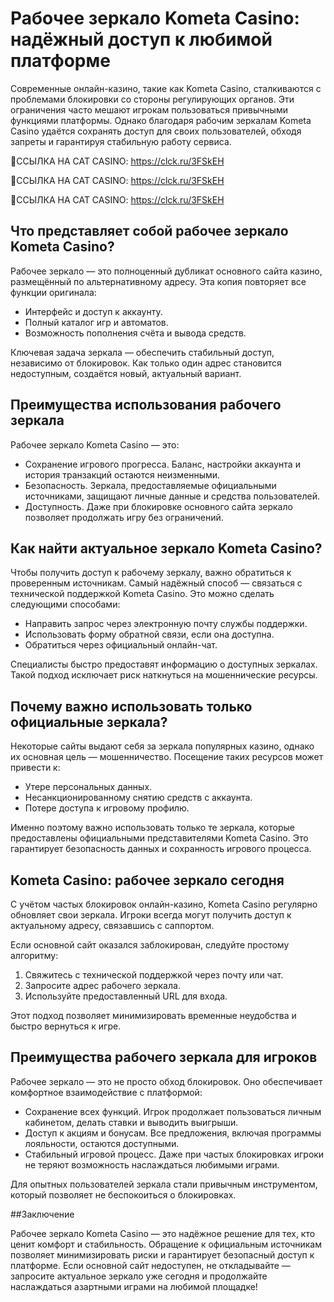 # Рабочее зеркало Kometa Casino: надёжный доступ к любимой платформе

Современные онлайн-казино, такие как Kometa Casino, сталкиваются с проблемами блокировки со стороны регулирующих органов. Эти ограничения часто мешают игрокам пользоваться привычными функциями платформы. Однако благодаря рабочим зеркалам Kometa Casino удаётся сохранять доступ для своих пользователей, обходя запреты и гарантируя стабильную работу сервиса.

🔗ССЫЛКА НА CAT CASINO: https://clck.ru/3FSkEH

🔗ССЫЛКА НА CAT CASINO: https://clck.ru/3FSkEH

🔗ССЫЛКА НА CAT CASINO: https://clck.ru/3FSkEH


## Что представляет собой рабочее зеркало Kometa Casino?

Рабочее зеркало — это полноценный дубликат основного сайта казино, размещённый по альтернативному адресу. Эта копия повторяет все функции оригинала:

- Интерфейс и доступ к аккаунту.
- Полный каталог игр и автоматов.
- Возможность пополнения счёта и вывода средств.

Ключевая задача зеркала — обеспечить стабильный доступ, независимо от блокировок. Как только один адрес становится недоступным, создаётся новый, актуальный вариант.

## Преимущества использования рабочего зеркала

Рабочее зеркало Kometa Casino — это:

- Сохранение игрового прогресса. Баланс, настройки аккаунта и история транзакций остаются неизменными.
- Безопасность. Зеркала, предоставляемые официальными источниками, защищают личные данные и средства пользователей.
- Доступность. Даже при блокировке основного сайта зеркало позволяет продолжать игру без ограничений.

## Как найти актуальное зеркало Kometa Casino?

Чтобы получить доступ к рабочему зеркалу, важно обратиться к проверенным источникам. Самый надёжный способ — связаться с технической поддержкой Kometa Casino. Это можно сделать следующими способами:

- Направить запрос через электронную почту службы поддержки.
- Использовать форму обратной связи, если она доступна.
- Обратиться через официальный онлайн-чат.

Специалисты быстро предоставят информацию о доступных зеркалах. Такой подход исключает риск наткнуться на мошеннические ресурсы.

## Почему важно использовать только официальные зеркала?

Некоторые сайты выдают себя за зеркала популярных казино, однако их основная цель — мошенничество. Посещение таких ресурсов может привести к:

- Утере персональных данных.
- Несанкционированному снятию средств с аккаунта.
- Потере доступа к игровому профилю.

Именно поэтому важно использовать только те зеркала, которые предоставлены официальными представителями Kometa Casino. Это гарантирует безопасность данных и сохранность игрового процесса.

## Kometa Casino: рабочее зеркало сегодня

С учётом частых блокировок онлайн-казино, Kometa Casino регулярно обновляет свои зеркала. Игроки всегда могут получить доступ к актуальному адресу, связавшись с саппортом.

Если основной сайт оказался заблокирован, следуйте простому алгоритму:

1. Свяжитесь с технической поддержкой через почту или чат.
2. Запросите адрес рабочего зеркала.
3. Используйте предоставленный URL для входа.

Этот подход позволяет минимизировать временные неудобства и быстро вернуться к игре.

## Преимущества рабочего зеркала для игроков

Рабочее зеркало — это не просто обход блокировок. Оно обеспечивает комфортное взаимодействие с платформой:

- Сохранение всех функций. Игрок продолжает пользоваться личным кабинетом, делать ставки и выводить выигрыши.
- Доступ к акциям и бонусам. Все предложения, включая программы лояльности, остаются доступными.
- Стабильный игровой процесс. Даже при частых блокировках игроки не теряют возможность наслаждаться любимыми играми.

Для опытных пользователей зеркала стали привычным инструментом, который позволяет не беспокоиться о блокировках.

##Заключение

Рабочее зеркало Kometa Casino — это надёжное решение для тех, кто ценит комфорт и стабильность. Обращение к официальным источникам позволяет минимизировать риски и гарантирует безопасный доступ к платформе. Если основной сайт недоступен, не откладывайте — запросите актуальное зеркало уже сегодня и продолжайте наслаждаться азартными играми на любимой площадке!

